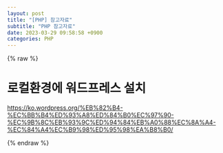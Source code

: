 ```yaml
---  
layout: post  
title: "[PHP] 참고자료"  
subtitle: "PHP 참고자료"  
date: 2023-03-29 09:58:58 +0900  
categories: PHP  
---  
```

{% raw %}  
  
# 로컬환경에 워드프레스 설치  
  
https://ko.wordpress.org/%EB%82%B4-%EC%BB%B4%ED%93%A8%ED%84%B0%EC%97%90-%EC%9B%8C%EB%93%9C%ED%94%84%EB%A0%88%EC%8A%A4-%EC%84%A4%EC%B9%98%ED%95%98%EA%B8%B0/  
  
{% endraw %}